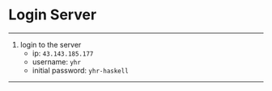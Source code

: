 
# Login Server 

---

1. login to the server 
   - ip: `43.143.185.177`
   - username: `yhr`
   - initial password: `yhr-haskell`


---